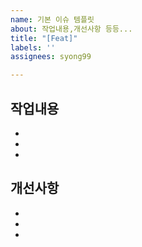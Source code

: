 ```yaml
---
name: 기본 이슈 템플릿
about: 작업내용,개선사항 등등...
title: "[Feat]"
labels: ''
assignees: syong99

---
```


## 작업내용
- 
- 
- 
## 개선사항
- 
- 
-
